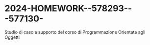 # 2024-HOMEWORK--578293---577130-

Studio di caso a supporto del corso di Programmazione Orientata agli Oggetti
